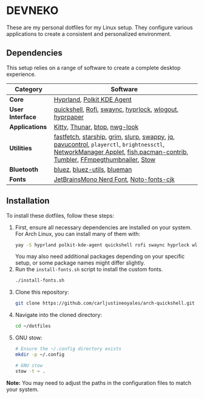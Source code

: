 # DEVNEKO

These are my personal dotfiles for my Linux setup. They configure various applications to create a consistent and personalized environment.

## Dependencies

This setup relies on a range of software to create a complete desktop experience.

| Category          | Software                                                                                                                                            |
| ----------------- | --------------------------------------------------------------------------------------------------------------------------------------------------- |
| **Core**          | [Hyprland](https://hyprland.org/), [Polkit KDE Agent](https://archlinux.org/packages/extra/x86_64/polkit-kde-agent/)                                    |
| **User Interface**| [quickshell](https://github.com/carljustineoyales/quickshell), [Rofi](https://github.com/davatorium/rofi), [swaync](https://github.com/ErikReider/swaync), [hyprlock](https://wiki.hyprland.org/Ecosystem/hyprlock/), [wlogout](https://github.com/ArtsyMacaw/wlogout), [hyprpaper](https://wiki.hyprland.org/Ecosystem/hyprpaper/) |
| **Applications**  | [Kitty](https://sw.kovidgoyal.net/kitty/), [Thunar](https://docs.xfce.org/xfce/thunar/start), [btop](https://github.com/aristocratos/btop), [nwg-look](https://github.com/nwg-piotr/nwg-look)                  |
| **Utilities**     | [fastfetch](https://github.com/fastfetch-cli/fastfetch), [starship](https://starship.rs/), [grim](https://github.com/emersion/grim), [slurp](https://github.com/emersion/slurp), [swappy](https://github.com/jtheoof/swappy), [jq](https://stedolan.github.io/jq/), [pavucontrol](https://freedesktop.org/software/pulseaudio/pavucontrol/), `playerctl`, `brightnessctl`, [NetworkManager Applet](https://wiki.gnome.org/Projects/NetworkManager), [fish](https://fishshell.com/),[pacman-contrib](https://archlinux.org/packages/extra/x86_64/pacman-contrib/), [Tumbler](https://docs.xfce.org/xfce/tumbler/start), [FFmpegthumbnailer](https://github.com/dirkvdb/ffmpegthumbnailer), [Stow](https://www.gnu.org/software/stow/) |
| **Bluetooth**     | [bluez](https://archlinux.org/packages/extra/x86_64/bluez/), [bluez-utils](https://archlinux.org/packages/extra/x86_64/bluez-utils/), [blueman](https://archlinux.org/packages/extra/x86_64/blueman/)                                                                                             |
| **Fonts**         | [JetBrainsMono Nerd Font](https://www.nerdfonts.com/font-downloads), [Noto-fonts-cjk](https://archlinux.org/packages/extra/any/noto-fonts-cjk/)                                                                                   |

## Installation

To install these dotfiles, follow these steps:

1.  First, ensure all necessary dependencies are installed on your system. For Arch Linux, you can install many of them with:
    ```bash
    yay -S hyprland polkit-kde-agent quickshell rofi swaync hyprlock wlogout hyprpaper kitty thunar btop fastfetch starship grim slurp swappy jq pavucontrol playerctl brightnessctl networkmanager-applet ttf-jetbrains-mono-nerd noto-fonts-cjk  bluez bluez-utils blueman fish pacman-contrib nwg-look tumbler ffmpegthumbnailer stow
    ```
    You may also need additional packages depending on your specific setup, or some package names might differ slightly.
2.  Run the `install-fonts.sh` script to install the custom fonts.
    ```bash
    ./install-fonts.sh
    ```
3.  Clone this repository:
    ```bash
    git clone https://github.com/carljustineoyales/arch-quickshell.git ~/dotfiles
    ```
4.  Navigate into the cloned directory:
    ```bash
    cd ~/dotfiles
    ```
5.  GNU stow:
    ```bash
    # Ensure the ~/.config directory exists
    mkdir -p ~/.config

    # GNU stow
    stow -t ~ .
    ```

**Note:** You may need to adjust the paths in the configuration files to match your system.

